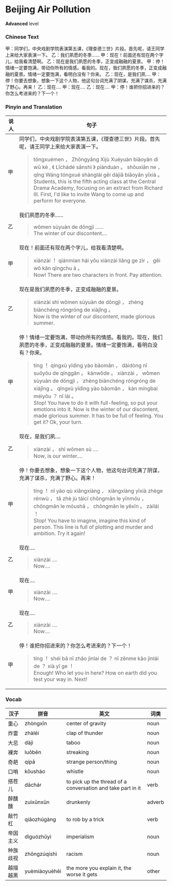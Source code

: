# Beijing Air Pollution
**Advanced** level
### Chinese Text
甲：同学们，中央戏剧学院表演第五课，《理查德三世》片段。首先呢，请王同学上来给大家表演一下。
乙：我们夙愿的冬季......
甲：现在！前面还有现在两个字儿，给我看清楚啊。
乙：现在是我们夙愿的冬季，正变成融融的夏景。
甲：停！情绪一定要饱满，带动你所有的情感。看我的。现在，我们夙愿的冬季，正变成融融的夏景。情绪一定要饱满，看明白没有？你来。
乙：现在，是我们夙....
甲：停！你要去想象，想象一下这个人物，他这句台词充满了阴谋，充满了谋杀，充满了野心。再来！
乙：现在....
甲：现在....
乙：现在....
甲：停！谁把你招进来的？你怎么考进来的？下一个！

### Pinyin and Translation
|说人|句子|
|----|----|
|甲|同学们，中央戏剧学院表演第五课，《理查德三世》片段。首先呢，请王同学上来给大家表演一下。<blockquote>tóngxuémen ， Zhōngyāng Xìjù Xuéyuàn biǎoyǎn dì wǔ kè , 《 Lǐchádé sānshì 》 piànduàn 。 shǒuxiān ne ， qǐng Wáng tóngxué shànglái gěi dàjiā biǎoyǎn yīxià 。<br />Students, this is the fifth acting class at the Central Drama Academy, focusing on an extract from Richard III. First, I'd like to invite Wang to come up and perform for everyone.</blockquote>|
|乙|我们夙愿的冬季......<blockquote>wǒmen sùyuàn de dōngjì ......<br />The winter of our discontent....</blockquote>|
|甲|现在！前面还有现在两个字儿，给我看清楚啊。<blockquote>xiànzài ！ qiánmian hái yǒu xiànzài liǎng ge zìr ， gěi wǒ kān qīngchu ā 。<br />Now! There are two characters in front. Pay attention.</blockquote>|
|乙|现在是我们夙愿的冬季，正变成融融的夏景。<blockquote>xiànzài shì wǒmen sùyuàn de dōngjì ， zhèng biànchéng róngróng de xiàjǐng 。<br />Now is the winter of our discontent, made glorious summer.</blockquote>|
|甲|停！情绪一定要饱满，带动你所有的情感。看我的。现在，我们夙愿的冬季，正变成融融的夏景。情绪一定要饱满，看明白没有？你来。<blockquote>tíng ！ qíngxù yīdìng yào bǎomǎn ， dàidòng nǐ suǒyǒu de qínggǎn 。 kànwǒde 。 xiànzài ， wǒmen sùyuàn de dōngjì ， zhèng biànchéng róngróng de xiàjǐng 。 qíngxù yīdìng yào bǎomǎn ， kàn míngbai méiyǒu ？ nǐ lái 。<br />Stop! You have to do it with full-feeling, so put your emotions into it. Now is the winter of our discontent, made glorious summer. It has to be full of feeling. You get it? Ok, your turn.</blockquote>|
|乙|现在，是我们夙....<blockquote>xiànzài ， shì wǒmen sù ....<br />Now, is our winter....</blockquote>|
|甲|停！你要去想象，想象一下这个人物，他这句台词充满了阴谋，充满了谋杀，充满了野心。再来！<blockquote>tíng ！ nǐ yào qù xiǎngxiàng ， xiǎngxiàng  yīxià zhège rénwù ， tā zhè jù táicí chōngmǎn le yīnmóu ， chōngmǎn le móushā ， chōngmǎn le yěxīn 。 zàilái ！<br />Stop! You have to imagine, imagine this kind of person. This line is full of plotting and murder and ambition. Try it again!</blockquote>|
|乙|现在....<blockquote>xiànzài ....<br />Now....</blockquote>|
|甲|现在....<blockquote>xiànzài ....<br />Now....</blockquote>|
|乙|现在....<blockquote>xiànzài ....<br />Now....</blockquote>|
|甲|停！谁把你招进来的？你怎么考进来的？下一个！<blockquote>tíng ！ shéi bǎ nǐ zhāo jìnlai de ？ nǐ zěnme kǎo jìnlái de ？ xià yī ge ！<br />Enough! Who let you in here? How on earth did you test your way in. Next!</blockquote>|
### Vocab
|汉子|拼音|英文|词类|
|----|----|----|----|
|重心|zhòngxīn|center of gravity|noun|
|炸雷|zhàléi|clap of thunder|noun|
|大忌|dàjì|taboo|noun|
|裸奔|luǒbēn|streaking|noun|
|奇葩|qípā|strange person/thing|noun|
|口哨|kǒushào|whistle|noun|
|搭茬儿|dāchár|to pick up the thread of a conversation and take part in it|verb|
|醉醺醺|zuìxūnxūn|drunkenly|adverb|
|敲竹杠|qiāozhúgàng|to rob by a trick|verb|
|帝国主义|dìguózhǔyì|imperialism|noun|
|种族歧视|zhǒngzúqíshì|racism|noun|
|越描越黑|yuèmiáoyuèhēi|the more you explain it, the worse it gets|other|